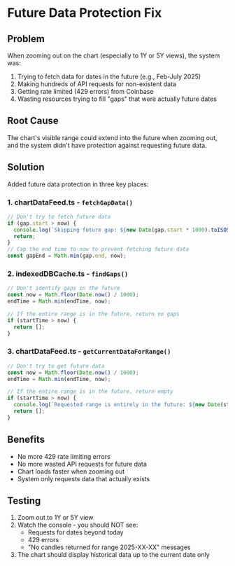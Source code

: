 # Future Data Protection Fix

## Problem
When zooming out on the chart (especially to 1Y or 5Y views), the system was:
1. Trying to fetch data for dates in the future (e.g., Feb-July 2025)
2. Making hundreds of API requests for non-existent data
3. Getting rate limited (429 errors) from Coinbase
4. Wasting resources trying to fill "gaps" that were actually future dates

## Root Cause
The chart's visible range could extend into the future when zooming out, and the system didn't have protection against requesting future data.

## Solution
Added future data protection in three key places:

### 1. chartDataFeed.ts - `fetchGapData()`
```typescript
// Don't try to fetch future data
if (gap.start > now) {
  console.log(`Skipping future gap: ${new Date(gap.start * 1000).toISOString()}`);
  return;
}
// Cap the end time to now to prevent fetching future data
const gapEnd = Math.min(gap.end, now);
```

### 2. indexedDBCache.ts - `findGaps()`
```typescript
// Don't identify gaps in the future
const now = Math.floor(Date.now() / 1000);
endTime = Math.min(endTime, now);

// If the entire range is in the future, return no gaps
if (startTime > now) {
  return [];
}
```

### 3. chartDataFeed.ts - `getCurrentDataForRange()`
```typescript
// Don't try to get future data
const now = Math.floor(Date.now() / 1000);
endTime = Math.min(endTime, now);

// If the entire range is in the future, return empty
if (startTime > now) {
  console.log(`Requested range is entirely in the future: ${new Date(startTime * 1000).toISOString()}`);
  return [];
}
```

## Benefits
- No more 429 rate limiting errors
- No more wasted API requests for future data
- Chart loads faster when zooming out
- System only requests data that actually exists

## Testing
1. Zoom out to 1Y or 5Y view
2. Watch the console - you should NOT see:
   - Requests for dates beyond today
   - 429 errors
   - "No candles returned for range 2025-XX-XX" messages
3. The chart should display historical data up to the current date only